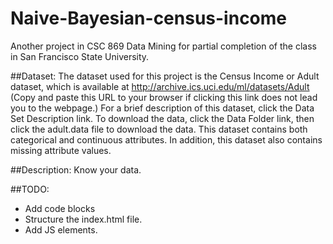 # Naive-Bayesian-census-income
Another project in CSC 869 Data Mining for partial completion of the class in San Francisco State University.

##Dataset: 
The dataset used for this project is the Census Income or Adult dataset, which
is available at http://archive.ics.uci.edu/ml/datasets/Adult (Copy and paste this URL to your
browser if clicking this link does not lead you to the webpage.) For a brief description of this
dataset, click the Data Set Description link. To download the data, click the Data Folder link,
then click the adult.data file to download the data. This dataset contains both categorical and
continuous attributes. In addition, this dataset also contains missing attribute values.

##Description:
Know your data.

##TODO:
* Add code blocks
* Structure the index.html file.
* Add JS elements.
